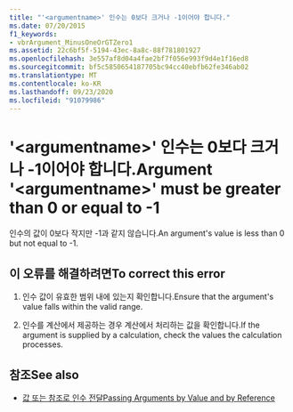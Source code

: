 ```yaml
---
title: "'<argumentname>' 인수는 0보다 크거나 -1이어야 합니다."
ms.date: 07/20/2015
f1_keywords:
- vbrArgument_MinusOneOrGTZero1
ms.assetid: 22c6bf5f-5194-43ec-8a8c-88f781801927
ms.openlocfilehash: 3e557af8d04a4fae2bf7f056e993f9d4e1f16ed8
ms.sourcegitcommit: bf5c5850654187705bc94cc40ebfb62fe346ab02
ms.translationtype: MT
ms.contentlocale: ko-KR
ms.lasthandoff: 09/23/2020
ms.locfileid: "91079986"
---
```

# <a name="argument-argumentname-must-be-greater-than-0-or-equal-to--1"></a><span data-ttu-id="7ddaa-102">'\<argumentname>' 인수는 0보다 크거나 -1이어야 합니다.</span><span class="sxs-lookup"><span data-stu-id="7ddaa-102">Argument '\<argumentname>' must be greater than 0 or equal to -1</span></span>

<span data-ttu-id="7ddaa-103">인수의 값이 0보다 작지만 -1과 같지 않습니다.</span><span class="sxs-lookup"><span data-stu-id="7ddaa-103">An argument's value is less than 0 but not equal to -1.</span></span>  
  
## <a name="to-correct-this-error"></a><span data-ttu-id="7ddaa-104">이 오류를 해결하려면</span><span class="sxs-lookup"><span data-stu-id="7ddaa-104">To correct this error</span></span>  
  
1. <span data-ttu-id="7ddaa-105">인수 값이 유효한 범위 내에 있는지 확인합니다.</span><span class="sxs-lookup"><span data-stu-id="7ddaa-105">Ensure that the argument's value falls within the valid range.</span></span>  
  
2. <span data-ttu-id="7ddaa-106">인수를 계산에서 제공하는 경우 계산에서 처리하는 값을 확인합니다.</span><span class="sxs-lookup"><span data-stu-id="7ddaa-106">If the argument is supplied by a calculation, check the values the calculation processes.</span></span>  
  
## <a name="see-also"></a><span data-ttu-id="7ddaa-107">참조</span><span class="sxs-lookup"><span data-stu-id="7ddaa-107">See also</span></span>

- [<span data-ttu-id="7ddaa-108">값 또는 참조로 인수 전달</span><span class="sxs-lookup"><span data-stu-id="7ddaa-108">Passing Arguments by Value and by Reference</span></span>](../programming-guide/language-features/procedures/passing-arguments-by-value-and-by-reference.md)

